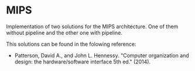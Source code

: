 # MIPS
Implementation of two solutions for the MIPS architecture. One of them without pipeline and the other one with pipeline.

This solutions can be found in the folowing reference:
 - Patterson, David A., and John L. Hennessy. "Computer organization and design: the hardware/software interface 5th ed." (2014). 